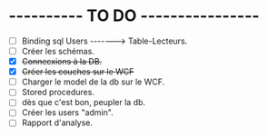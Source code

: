 # ---------- TO DO ----------------

- [ ] Binding sql Users -------> Table-Lecteurs.
- [ ] Créer les schémas.
- [x] ~~Connecxions à la DB.~~
- [x] ~~Créer les couches sur le WCF~~
- [ ] Charger le model de la db sur le WCF.
- [ ] Stored procedures.
- [ ] dès que c'est bon, peupler la db.
- [ ] Créer les users "admin".
- [ ] Rapport d'analyse.
